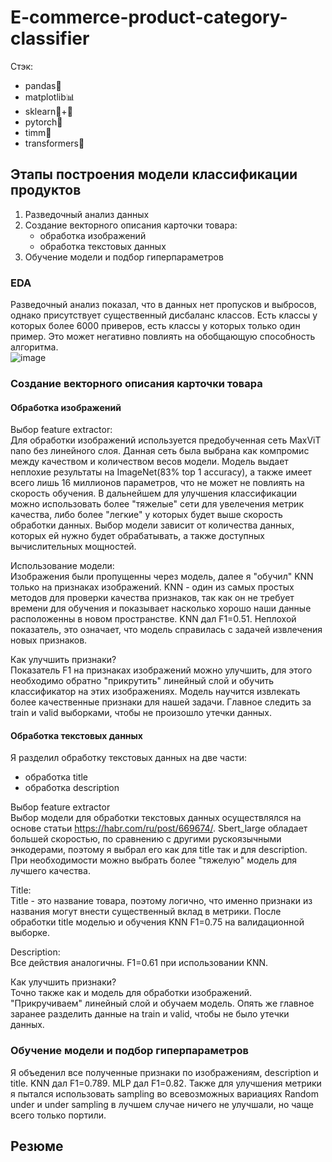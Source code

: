 # E-commerce-product-category-classifier

Стэк: 
 -  pandas🐼
 -  matplotlib📊
 -  sklearn🍊+🔵
 -  pytorch🔦
 -  timm🌺
 -  transformers🤖

## Этапы построения модели классификации продуктов
1. Разведочный анализ данных
2. Создание векторного описания карточки товара:
   - обработка изображений
   - обработка текстовых данных
3. Обучение модели и подбор гиперпараметров

### EDA 
Разведочный анализ показал, что в данных нет пропусков и выбросов, однако присутствует существенный дисбаланс классов. Есть классы у которых более 6000 приверов, есть классы у которых только один пример. Это может негативно повлиять на обобщающую способность алгоритма.  
![image](https://user-images.githubusercontent.com/52448692/226642989-bcf0e28f-acba-4103-9100-04dadb9d07d3.png)

### Создание векторного описания карточки товара

#### Обработка изображений
Выбор feature extractor:  
Для обработки изображений используется предобученная сеть MaxViT nano без линейного слоя. Данная сеть была выбрана как компромис между качеством и количеством весов модели. Модель выдает неплохие результаты на ImageNet(83% top 1 accuracy), а также имеет всего лишь 16 миллионов параметров, что не может не повлиять на скорость обучения. В дальнейшем для улучшения классификации можно использовать более "тяжелые" сети для увелечения метрик качества, либо более "легкие" у которых будет выше скорость обработки данных. Выбор модели зависит от количества данных, которых ей нужно будет обрабатывать, а также доступных вычислительных мощностей.

Использование модели:  
Изображения были пропущенны через модель, далее я "обучил" KNN только на признаках изображений. KNN - один из самых простых методов для проверки качества признаков, так как он не требует времени для обучения и показывает насколько хорошо наши данные расположенны в новом пространстве. KNN дал F1=0.51. Неплохой показатель, это означает, что модель справилась с задачей извлечения новых признаков. 

Как улучшить признаки?  
Показатель F1 на признаках изображений можно улучшить, для этого необходимо обратно "прикрутить" линейный слой и обучить классификатор на этих изображениях. Модель научится извлекать более качественные признаки для нашей задачи. Главное следить за train и valid выборками, чтобы не произошло утечки данных.

#### Обработка текстовых данных
Я разделил обработку текстовых данных на две части:
- обработка title
- обработка description


Выбор feature extractor  
Выбор модели для обработки текстовых данных осуществлялся на основе статьи https://habr.com/ru/post/669674/. Sbert_large обладает большей скоростью, по сравнению с другими рускоязычными энкодерами, поэтому я выбрал его как для title так и для description. При необходимости можно выбрать более "тяжелую" модель для лучшего качества.

Title:  
Title - это название товара, поэтому логично, что именно признаки из названия могут внести существенный вклад в метрики. После обработки title моделью и обучения KNN F1=0.75 на валидационной выборке.

Description:  
Все действия аналогичны. F1=0.61 при использовании KNN. 

Как улучшить признаки?  
Точно также как и модель для обработки изображений. "Прикручиваем" линейный слой и обучаем модель. Опять же главное заранее разделить данные на train и valid, чтобы не было утечки данных.

### Обучение модели и подбор гиперпараметров

Я объеденил все полученные признаки по изображениям, description и title. KNN дал F1=0.789. MLP дал F1=0.82. Также для улучшения метрики я пытался использовать sampling во всевозможных вариациях Random under и under sampling в лучшем случае ничего не улучшали, но чаще всего только портили. 

## Резюме












 

